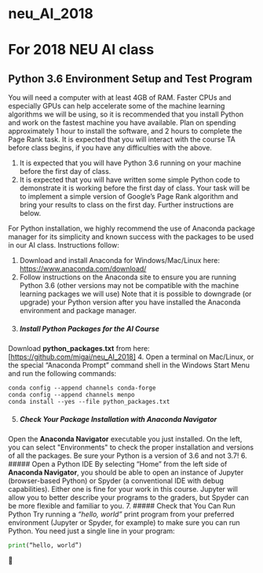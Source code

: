 # neu_AI_2018
# For 2018 NEU AI class

## Python 3.6 Environment Setup and Test Program

You will need a computer with at least 4GB of RAM.  Faster CPUs and especially GPUs can help accelerate some of the machine learning algorithms we will be using, so it is recommended that you install Python and work on the fastest machine you have available.  Plan on spending approximately 1 hour to install the software, and 2 hours to complete the Page Rank task.  It is expected that you will interact with the course TA before class begins, if you have any difficulties with the above.
1. It is expected that you will have Python 3.6 running on your machine before the first day of class.
2. It is expected that you will have written some simple Python code to demonstrate it is working before the first day of class.  Your task will be to implement a simple version of Google’s Page Rank algorithm and bring your results to class on the first day.  Further instructions are below.

For Python installation, we highly recommend the use of Anaconda package manager for its simplicity and known success with the packages to be used in our AI class.  Instructions follow:
1.	Download and install Anaconda for Windows/Mac/Linux here:  https://www.anaconda.com/download/
2.	Follow instructions on the Anaconda site to ensure you are running Python 3.6 
(other versions may not be compatible with the machine learning packages we will use) 
Note that it is possible to downgrade (or upgrade) your Python version after you have installed the Anaconda environment and package manager.
3.	##### Install Python Packages for the AI Course
Download **python_packages.txt** from here: [https://github.com/migai/neu_AI_2018]
4.	Open a terminal on Mac/Linux, or the special “Anaconda Prompt” command shell in the Windows Start Menu and run the following commands:
```
conda config --append channels conda-forge
conda config --append channels menpo
conda install --yes --file python_packages.txt
```
5.	##### Check Your Package Installation with **Anaconda Navigator**
Open the **Anaconda Navigator** executable you just installed.  On the left, you can select "Environments" to check the proper installation and versions of all the packages.  Be sure your Python is a version of 3.6 and not 3.7!
6. ##### Open a Python IDE
By selecting “Home” from the left side of **Anaconda Navigator**, you should be able to open an instance of Jupyter (browser-based Python) or Spyder (a conventional IDE with debug capabilities).  Either one is fine for your work in this course.  Jupyter will allow you to better describe your programs to the graders, but Spyder can be more flexible and familiar to you.
7.	##### Check that You Can Run Python
Try running a *“hello, world”* print program from your preferred environment (Jupyter or Spyder, for example) to make sure you can run Python.  You need just a single line in your program:
```python
print(“hello, world”)
```
:checkered_flag:
